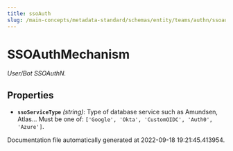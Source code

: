 ```yaml
---
title: ssoAuth
slug: /main-concepts/metadata-standard/schemas/entity/teams/authn/ssoauth
---
```


# SSOAuthMechanism

*User/Bot SSOAuthN.*

## Properties

- **`ssoServiceType`** *(string)*: Type of database service such as Amundsen, Atlas... Must be one of: `['Google', 'Okta', 'CustomOIDC', 'Auth0', 'Azure']`.


Documentation file automatically generated at 2022-09-18 19:21:45.413954.
